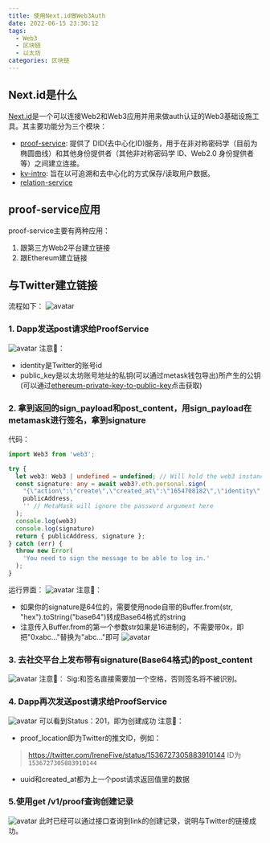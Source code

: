 ```yaml
---
title: 使用Next.id做Web3Auth
date: 2022-06-15 23:30:12
tags: 
  - Web3
  - 区块链
  - 以太坊
categories: 区块链
---
```


## Next.id是什么
[Next.id](https://docs.next.id/)是一个可以连接Web2和Web3应用并用来做auth认证的Web3基础设施工具。其主要功能分为三个模块：
 - [proof-service](https://docs.next.id/proof-service/ps-intro): 提供了 DID(去中心化ID)服务，用于在非对称密码学（目前为椭圆曲线）和其他身份提供者（其他非对称密码学 ID、Web2.0 身份提供者等）之间建立连接。
 - [kv-intro](https://docs.next.id/kv-service/kv-intro): 旨在以可追溯和去中心化的方式保存/读取用户数据。
 - [relation-service](https://docs.next.id/relation-service/intro)


## proof-service应用
proof-service主要有两种应用：
1. 跟第三方Web2平台建立链接
2. 跟Ethereum建立链接

## 与Twitter建立链接
流程如下：
![avatar](../../../../images/NextIdLinkCreationFlow.jpg)
### 1. Dapp发送post请求给ProofService
![avatar](../../../../images/NextIdPost1.jpg)
注意📢：
 - identity是Twitter的账号id
 - public_key是以太坊账号地址的私钥(可以通过metask钱包导出)所产生的公钥(可以通过[ethereum-private-key-to-public-key](https://lab.miguelmota.com/ethereum-private-key-to-public-key/example/)点击获取)

### 2. 拿到返回的sign_payload和post_content，用sign_payload在metamask进行签名，拿到signature
代码：
```typescript
import Web3 from 'web3';

try {
  let web3: Web3 | undefined = undefined; // Will hold the web3 instance
  const signature: any = await web3?.eth.personal.sign(
    "{\"action\":\"create\",\"created_at\":\"1654708182\",\"identity\":\"irenefive\",\"platform\":\"twitter\",\"prev\":null,\"uuid\":\"e123879b-fa29-4fb7-9aac-b57137f079a1\"}",
    publicAddress,
    '' // MetaMask will ignore the password argument here
  );
  console.log(web3)
  console.log(signature)
  return { publicAddress, signature };
} catch (err) {
  throw new Error(
    'You need to sign the message to be able to log in.'
  );
}
```
  运行界面：
  ![avatar](../../../../images/NextIdSignReq.jpg)
  注意📢：
   - 如果你的signature是64位的，需要使用node自带的Buffer.from(str, "hex").toString("base64")转成Base64格式的string
   - 注意传入Buffer.from的第一个参数str如果是16进制的，不需要带0x，即把"0xabc..."替换为"abc..."即可
  ![avatar](../../../../images/BufferToBase64.jpg)
 

### 3. 去社交平台上发布带有signature(Base64格式)的post_content
![avatar](../../../../images/TwitterSig.jpg)
注意📢：
Sig:和签名直接需要加一个空格，否则签名将不被识别。

### 4. Dapp再次发送post请求给ProofService
![avatar](../../../../images/NextIdPost2.jpg)
可以看到Status：201，即为创建成功
注意📢：
 - proof_location即为Twitter的推文ID，例如：
 > https://twitter.com/IreneFive/status/1536727305883910144
 ID为`1536727305883910144`
 - uuid和created_at都为上一个post请求返回值里的数据

### 5.使用get /v1/proof查询创建记录
![avatar](../../../../images/NextIdGet1.jpg)
此时已经可以通过接口查询到link的创建记录，说明与Twitter的链接成功。

  







